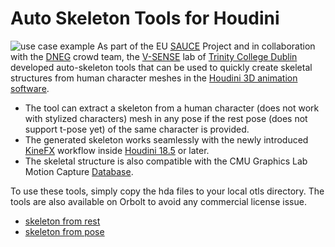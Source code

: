 # Auto Skeleton Tools for Houdini
![use case example](https://raw.githubusercontent.com/V-Sense/AutoSkeleton/main/sauce_skeleton.JPG)
As part of the EU [SAUCE](https://www.sauceproject.eu/) Project and in collaboration with the [DNEG](https://dneg.com/) crowd team, the [V-SENSE](https://v-sense.scss.tcd.ie/) lab of [Trinity College Dublin](https://www.tcd.ie) developed auto-skeleton tools that can be used to quickly create skeletal structures from human character meshes in the [Houdini 3D animation software](https://www.sidefx.com/products/houdini/).
-	The tool can extract a skeleton from a human character (does not work with stylized characters) mesh in any pose if the rest pose (does not support t-pose yet) of the same character is provided.
-	The generated skeleton works seamlessly with the newly introduced [KineFX](https://www.sidefx.com/docs/houdini/character/kinefx/index.html) workflow inside [Houdini 18.5](https://youtu.be/mcDm_irEKb0?t=798) or later.
-	The skeletal structure is also compatible with the CMU Graphics Lab Motion Capture [Database](http://mocap.cs.cmu.edu).

To use these tools, simply copy the hda files to your local otls directory. The tools are also available on Orbolt to avoid any commercial license issue.
- [skeleton from rest](https://www.orbolt.com/asset/SAUCE::sauce_skeleton_from_rest)
- [skeleton from pose](https://www.orbolt.com/asset/SAUCE::sauce_skeleton_from_pose)
